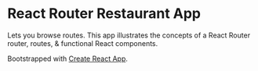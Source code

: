 # React Router Restaurant App

Lets you browse routes. This app illustrates the concepts of a React Router router, routes, & functional React components.

Bootstrapped with [Create React App](https://github.com/facebook/create-react-app).